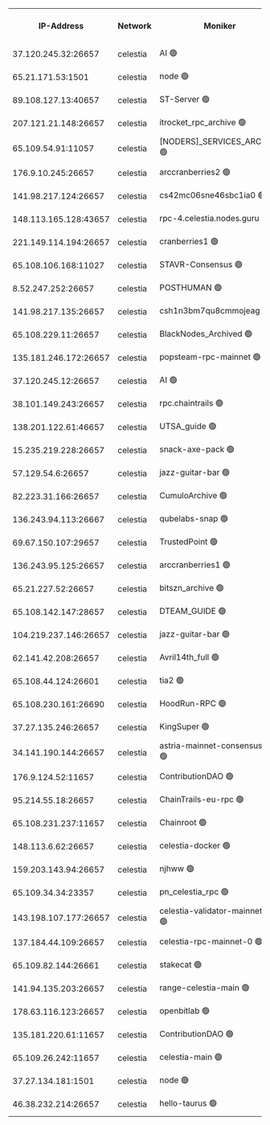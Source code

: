 


<table><tr><th>IP-Address</th><th>Network</th><th>Moniker</th><th>Latest Block Height</th><th>Earliest Block Height</th><th>Catching Up</th><th>Tx Index</th><th>Voting Power</th><th>Version</th><th>Scan Time</th></tr><tr><td>37.120.245.32:26657</td><td>celestia</td><td>AI 🟢</td><td>3135471</td><td>1</td><td>False</td><td>off</td><td>0</td><td>3.1.1</td><td>2024-12-21T01:47:47.892448223UTC</td></tr><tr><td>65.21.171.53:1501</td><td>celestia</td><td>node 🟢</td><td>3135471</td><td>1</td><td>False</td><td>on</td><td>0</td><td>3.1.1</td><td>2024-12-21T01:47:48.654049590UTC</td></tr><tr><td>89.108.127.13:40657</td><td>celestia</td><td>ST-Server 🟢</td><td>3135472</td><td>1</td><td>False</td><td>on</td><td>0</td><td>3.1.1</td><td>2024-12-21T01:47:55.824895010UTC</td></tr><tr><td>207.121.21.148:26657</td><td>celestia</td><td>itrocket_rpc_archive 🟢</td><td>3135477</td><td>1</td><td>False</td><td>on</td><td>0</td><td>3.1.1</td><td>2024-12-21T01:48:20.725308380UTC</td></tr><tr><td>65.109.54.91:11057</td><td>celestia</td><td>[NODERS]_SERVICES_ARCHIVE 🟢</td><td>3135482</td><td>1</td><td>False</td><td>on</td><td>0</td><td>3.1.1</td><td>2024-12-21T01:48:48.346017644UTC</td></tr><tr><td>176.9.10.245:26657</td><td>celestia</td><td>arccranberries2 🟢</td><td>3135486</td><td>1</td><td>False</td><td>on</td><td>0</td><td>3.1.1</td><td>2024-12-21T01:49:09.860627115UTC</td></tr><tr><td>141.98.217.124:26657</td><td>celestia</td><td>cs42mc06sne46sbc1ia0 🟢</td><td>3135487</td><td>1</td><td>False</td><td>on</td><td>0</td><td>3.1.1</td><td>2024-12-21T01:49:12.908943397UTC</td></tr><tr><td>148.113.165.128:43657</td><td>celestia</td><td>rpc-4.celestia.nodes.guru 🟢</td><td>3135492</td><td>1</td><td>False</td><td>on</td><td>0</td><td>3.1.1</td><td>2024-12-21T01:49:36.520962163UTC</td></tr><tr><td>221.149.114.194:26657</td><td>celestia</td><td>cranberries1 🟢</td><td>3135493</td><td>1</td><td>False</td><td>on</td><td>0</td><td>3.1.1</td><td>2024-12-21T01:49:44.214129393UTC</td></tr><tr><td>65.108.106.168:11027</td><td>celestia</td><td>STAVR-Consensus 🟢</td><td>3135494</td><td>1</td><td>False</td><td>off</td><td>0</td><td>3.1.1</td><td>2024-12-21T01:49:46.751168922UTC</td></tr><tr><td>8.52.247.252:26657</td><td>celestia</td><td>POSTHUMAN 🟢</td><td>3135503</td><td>1</td><td>False</td><td>on</td><td>0</td><td>3.1.1</td><td>2024-12-21T01:50:36.460046435UTC</td></tr><tr><td>141.98.217.135:26657</td><td>celestia</td><td>csh1n3bm7qu8cmmojeag 🟢</td><td>3135503</td><td>1</td><td>False</td><td>on</td><td>0</td><td>3.1.1</td><td>2024-12-21T01:50:36.924042870UTC</td></tr><tr><td>65.108.229.11:26657</td><td>celestia</td><td>BlackNodes_Archived 🟢</td><td>3135504</td><td>1</td><td>False</td><td>on</td><td>0</td><td>3.1.1</td><td>2024-12-21T01:50:42.112920849UTC</td></tr><tr><td>135.181.246.172:26657</td><td>celestia</td><td>popsteam-rpc-mainnet 🟢</td><td>3135512</td><td>1</td><td>False</td><td>on</td><td>0</td><td>3.2.0</td><td>2024-12-21T01:51:20.222184536UTC</td></tr><tr><td>37.120.245.12:26657</td><td>celestia</td><td>AI 🟢</td><td>3135513</td><td>1</td><td>False</td><td>off</td><td>0</td><td>3.1.1</td><td>2024-12-21T01:51:28.870827127UTC</td></tr><tr><td>38.101.149.243:26657</td><td>celestia</td><td>rpc.chaintrails 🟢</td><td>3135515</td><td>1</td><td>False</td><td>on</td><td>0</td><td>3.0.2</td><td>2024-12-21T01:51:36.869657116UTC</td></tr><tr><td>138.201.122.61:46657</td><td>celestia</td><td>UTSA_guide 🟢</td><td>3135520</td><td>1</td><td>False</td><td>on</td><td>0</td><td>3.1.1</td><td>2024-12-21T01:52:03.432178858UTC</td></tr><tr><td>15.235.219.228:26657</td><td>celestia</td><td>snack-axe-pack 🟢</td><td>2993219</td><td>1</td><td>False</td><td>off</td><td>0</td><td>2.3.1</td><td>2024-12-21T01:52:04.404693151UTC</td></tr><tr><td>57.129.54.6:26657</td><td>celestia</td><td>jazz-guitar-bar 🟢</td><td>2993219</td><td>1</td><td>False</td><td>off</td><td>0</td><td>2.3.1</td><td>2024-12-21T01:52:14.989101102UTC</td></tr><tr><td>82.223.31.166:26657</td><td>celestia</td><td>CumuloArchive 🟢</td><td>3135523</td><td>1</td><td>False</td><td>on</td><td>0</td><td>3.1.1</td><td>2024-12-21T01:52:19.606007736UTC</td></tr><tr><td>136.243.94.113:26667</td><td>celestia</td><td>qubelabs-snap 🟢</td><td>3135527</td><td>1</td><td>False</td><td>on</td><td>0</td><td>3.1.1</td><td>2024-12-21T01:52:39.015882753UTC</td></tr><tr><td>69.67.150.107:29657</td><td>celestia</td><td>TrustedPoint 🟢</td><td>3135529</td><td>1</td><td>False</td><td>on</td><td>0</td><td>3.1.1</td><td>2024-12-21T01:52:48.157222649UTC</td></tr><tr><td>136.243.95.125:26657</td><td>celestia</td><td>arccranberries1 🟢</td><td>3135537</td><td>1</td><td>False</td><td>on</td><td>0</td><td>3.1.1</td><td>2024-12-21T01:53:30.244004179UTC</td></tr><tr><td>65.21.227.52:26657</td><td>celestia</td><td>bitszn_archive 🟢</td><td>3135538</td><td>1</td><td>False</td><td>on</td><td>0</td><td>3.0.2</td><td>2024-12-21T01:53:35.293566890UTC</td></tr><tr><td>65.108.142.147:28657</td><td>celestia</td><td>DTEAM_GUIDE 🟢</td><td>3135545</td><td>1</td><td>False</td><td>on</td><td>0</td><td>3.1.1</td><td>2024-12-21T01:54:13.428353114UTC</td></tr><tr><td>104.219.237.146:26657</td><td>celestia</td><td>jazz-guitar-bar 🟢</td><td>2993219</td><td>1</td><td>False</td><td>off</td><td>0</td><td>2.3.1</td><td>2024-12-21T01:54:23.110861051UTC</td></tr><tr><td>62.141.42.208:26657</td><td>celestia</td><td>Avril14th_full 🟢</td><td>3135552</td><td>1</td><td>False</td><td>on</td><td>0</td><td>3.1.1</td><td>2024-12-21T01:54:50.336036414UTC</td></tr><tr><td>65.108.44.124:26601</td><td>celestia</td><td>tia2 🟢</td><td>2371494</td><td>339581</td><td>False</td><td>on</td><td>0</td><td>1.3.0</td><td>2024-12-21T01:47:55.358372778UTC</td></tr><tr><td>65.108.230.161:26690</td><td>celestia</td><td>HoodRun-RPC 🟢</td><td>2371494</td><td>1537165</td><td>False</td><td>off</td><td>0</td><td>1.9.0</td><td>2024-12-21T01:54:20.162433514UTC</td></tr><tr><td>37.27.135.246:26657</td><td>celestia</td><td>KingSuper 🟢</td><td>2371494</td><td>1814358</td><td>False</td><td>off</td><td>0</td><td>1.3.0</td><td>2024-12-21T01:48:57.116375306UTC</td></tr><tr><td>34.141.190.144:26657</td><td>celestia</td><td>astria-mainnet-consensus-1 🟢</td><td>3135514</td><td>2371501</td><td>False</td><td>on</td><td>0</td><td>3.0.2</td><td>2024-12-21T01:51:29.283737160UTC</td></tr><tr><td>176.9.124.52:11657</td><td>celestia</td><td>ContributionDAO 🟢</td><td>3135537</td><td>2419178</td><td>False</td><td>on</td><td>0</td><td>3.1.1</td><td>2024-12-21T01:53:32.661973954UTC</td></tr><tr><td>95.214.55.18:26657</td><td>celestia</td><td>ChainTrails-eu-rpc 🟢</td><td>3135552</td><td>2832001</td><td>False</td><td>on</td><td>0</td><td>3.1.1</td><td>2024-12-21T01:54:50.712887297UTC</td></tr><tr><td>65.108.231.237:11657</td><td>celestia</td><td>Chainroot 🟢</td><td>3135487</td><td>2868575</td><td>False</td><td>on</td><td>0</td><td>3.2.0</td><td>2024-12-21T01:49:10.377579958UTC</td></tr><tr><td>148.113.6.62:26657</td><td>celestia</td><td>celestia-docker 🟢</td><td>3135516</td><td>2935501</td><td>False</td><td>off</td><td>0</td><td>3.0.2</td><td>2024-12-21T01:51:39.788541598UTC</td></tr><tr><td>159.203.143.94:26657</td><td>celestia</td><td>njhww 🟢</td><td>3135496</td><td>3014535</td><td>False</td><td>off</td><td>0</td><td>3.1.1</td><td>2024-12-21T01:49:57.705431701UTC</td></tr><tr><td>65.109.34.34:23357</td><td>celestia</td><td>pn_celestia_rpc 🟢</td><td>3135512</td><td>3014551</td><td>False</td><td>on</td><td>0</td><td>3.1.1</td><td>2024-12-21T01:51:19.751975803UTC</td></tr><tr><td>143.198.107.177:26657</td><td>celestia</td><td>celestia-validator-mainnet-1 🟢</td><td>3135518</td><td>3045001</td><td>False</td><td>off</td><td>0</td><td>3.1.1</td><td>2024-12-21T01:51:50.700447770UTC</td></tr><tr><td>137.184.44.109:26657</td><td>celestia</td><td>celestia-rpc-mainnet-0 🟢</td><td>3135517</td><td>3052501</td><td>False</td><td>on</td><td>0</td><td>3.1.1</td><td>2024-12-21T01:51:47.504291973UTC</td></tr><tr><td>65.109.82.144:26661</td><td>celestia</td><td>stakecat 🟢</td><td>3135517</td><td>3061501</td><td>False</td><td>on</td><td>0</td><td>3.0.2</td><td>2024-12-21T01:51:46.407053987UTC</td></tr><tr><td>141.94.135.203:26657</td><td>celestia</td><td>range-celestia-main 🟢</td><td>3135473</td><td>3076073</td><td>False</td><td>on</td><td>0</td><td>3.0.2</td><td>2024-12-21T01:48:00.304640896UTC</td></tr><tr><td>178.63.116.123:26657</td><td>celestia</td><td>openbitlab 🟢</td><td>3135476</td><td>3105507</td><td>False</td><td>on</td><td>0</td><td>3.1.1</td><td>2024-12-21T01:48:13.321491487UTC</td></tr><tr><td>135.181.220.61:11657</td><td>celestia</td><td>ContributionDAO 🟢</td><td>3135504</td><td>3118847</td><td>False</td><td>off</td><td>0</td><td>3.1.1</td><td>2024-12-21T01:50:39.486427827UTC</td></tr><tr><td>65.109.26.242:11657</td><td>celestia</td><td>celestia-main 🟢</td><td>3135524</td><td>3127238</td><td>False</td><td>on</td><td>0</td><td>3.1.1</td><td>2024-12-21T01:52:22.127840547UTC</td></tr><tr><td>37.27.134.181:1501</td><td>celestia</td><td>node 🟢</td><td>3135498</td><td>3127837</td><td>False</td><td>off</td><td>0</td><td>3.0.2</td><td>2024-12-21T01:50:08.726896994UTC</td></tr><tr><td>46.38.232.214:26657</td><td>celestia</td><td>hello-taurus 🟢</td><td>3135471</td><td>3133528</td><td>False</td><td>off</td><td>0</td><td>3.1.1</td><td>2024-12-21T01:47:48.196346072UTC</td></tr></table>